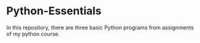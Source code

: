 # Python-Essentials
In this repository, there are three basic Python programs from assignments of my python course.  
